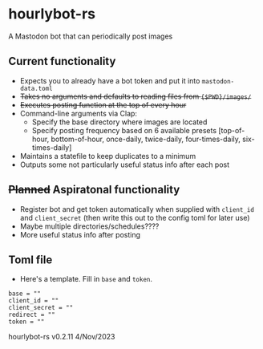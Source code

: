 # hourlybot-rs
A Mastodon bot that can periodically post images

## Current functionality
* Expects you to already have a bot token and put it into `mastodon-data.toml`
* ~~Takes no arguments and defaults to reading files from `{$PWD}/images/`~~
* ~~Executes posting function at the top of every hour~~
* Command-line arguments via Clap:
    * Specify the base directory where images are located
    * Specify posting frequency based on 6 available presets [top-of-hour, bottom-of-hour, once-daily, twice-daily, four-times-daily, six-times-daily]
* Maintains a statefile to keep duplicates to a minimum
* Outputs some not particularly useful status info after each post

## ~~Planned~~ Aspiratonal functionality
* Register bot and get token automatically when supplied with `client_id` and `client_secret` (then write this out to the config toml for later use)
* Maybe multiple directories/schedules????
* More useful status info after posting

## Toml file
* Here's a template.  Fill in `base` and `token`.
```
base = ""
client_id = ""
client_secret = ""
redirect = ""
token = ""
```

hourlybot-rs v0.2.11 4/Nov/2023
